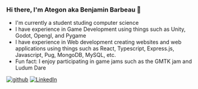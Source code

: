 ### Hi there, I'm Ategon aka Benjamin Barbeau 👋
- I'm currently a student studing computer science
- I have experience in Game Development using things such as Unity, Godot, Opengl, and Pygame
- I have experience in Web development creating websites and web applications using things such as React, Typescript, Express.js, Javascript, Pug, MongoDB, MySQL, etc.
- Fun fact: I enjoy participating in game jams such as the GMTK jam and Ludum Dare

[![github](https://img.shields.io/badge/GitHub-000000?style=for-the-badge&logo=GitHub&logoColor=white)][GitHub]
[![LinkedIn](https://img.shields.io/badge/LinkedIn-0072b1?style=for-the-badge&logo=LinkedIn&logoColor=white)][LinkedIn]

<br>

[GitHub]: https://github.com/Ategon
[LinkedIn]: https://www.linkedin.com/in/ategon/
